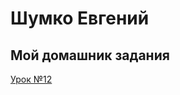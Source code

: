 # Шумко Евгений
## Мой домашник задания

[Урок №12](yoyoproduct.github.io/lesson-12/ "Моя готовая домашка")
